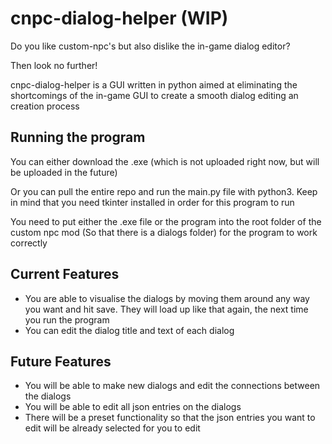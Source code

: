 # cnpc-dialog-helper (WIP)
Do you like custom-npc's but also dislike the in-game dialog editor?

Then look no further!

cnpc-dialog-helper is a GUI written in python aimed at eliminating the shortcomings of the in-game GUI to create a smooth dialog editing an creation process

## Running the program

You can either download the .exe (which is not uploaded right now, but will be uploaded in the future)

Or you can pull the entire repo and run the main.py file with python3. Keep in mind that you need tkinter installed in order for this program to run

You need to put either the .exe file or the program into the root folder of the custom npc mod (So that there is a dialogs folder) for the program to work correctly

## Current Features

- You are able to visualise the dialogs by moving them around any way you want and hit save. They will load up like that again, the next time you run the program
- You can edit the dialog title and text of each dialog

## Future Features

- You will be able to make new dialogs and edit the connections between the dialogs
- You will be able to edit all json entries on the dialogs
- There will be a preset functionality so that the json entries you want to edit will be already selected for you to edit
